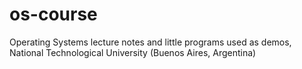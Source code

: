 os-course
=========

Operating Systems lecture notes and little programs used as demos, National Technological University (Buenos Aires, Argentina)
